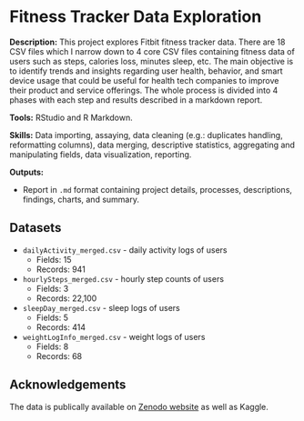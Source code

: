 # Fitness Tracker Data Exploration

**Description:** This project explores Fitbit fitness tracker data. There are 18 CSV files which I narrow down to 4 core CSV files containing fitness data of users such as steps, calories loss, minutes sleep, etc. The main objective is to identify trends and insights regarding user health, behavior, and smart device usage that could be useful for health tech companies to improve their product and service offerings. The whole process is divided into 4 phases with each step and results described in a markdown report.

**Tools:** RStudio and R Markdown.

**Skills:** Data importing, assaying, data cleaning (e.g.: duplicates handling, reformatting columns), data merging, descriptive statistics, aggregating and manipulating fields, data visualization, reporting.

**Outputs:** 
- Report in `.md` format containing project details, processes, descriptions, findings, charts, and summary.
  
## Datasets
- `dailyActivity_merged.csv` - daily activity logs of users
  - Fields: 15   
  - Records: 941
- `hourlySteps_merged.csv` - hourly step counts of users
  - Fields: 3
  - Records: 22,100
- `sleepDay_merged.csv` - sleep logs of users
  - Fields: 5   
  - Records: 414
- `weightLogInfo_merged.csv` - weight logs of users
  - Fields: 8
  - Records: 68
  
## Acknowledgements
The data is publically available on [Zenodo website](https://zenodo.org/records/53894#.YMoUpnVKiP9) as well as Kaggle.
